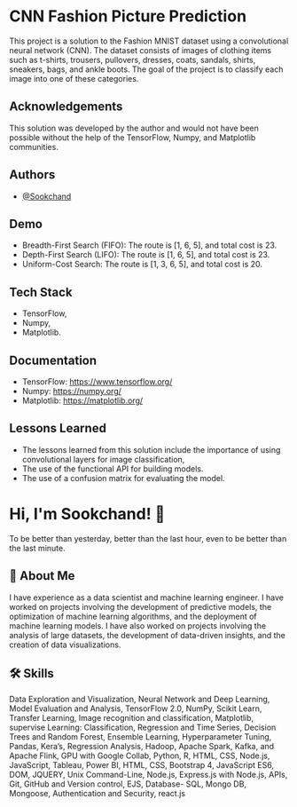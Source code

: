 
# CNN Fashion Picture Prediction
This project is a solution to the Fashion MNIST dataset using a convolutional neural network (CNN). The dataset consists of images of clothing items such as t-shirts, trousers, pullovers, dresses, coats, sandals, shirts, sneakers, bags, and ankle boots. The goal of the project is to classify each image into one of these categories.
## Acknowledgements
This solution was developed by the author and would not have been possible without the help of the TensorFlow, Numpy, and Matplotlib communities.

## Authors

- [@Sookchand](https://github.com/Sookchand)


## Demo

- Breadth-First Search (FIFO): The route is [1, 6, 5], and total cost is 23.
- Depth-First Search (LIFO): The route is [1, 6, 5], and total cost is 23.
- Uniform-Cost Search: The route is [1, 3, 6, 5], and total cost is 20.


## Tech Stack
- TensorFlow, 
- Numpy,
- Matplotlib.
## Documentation
- TensorFlow: https://www.tensorflow.org/
- Numpy: https://numpy.org/
- Matplotlib: https://matplotlib.org/
## Lessons Learned
- The lessons learned from this solution include the importance of using convolutional layers for image classification, 
- The use of the functional API for building models.
- The use of a confusion matrix for evaluating the model.
# Hi, I'm Sookchand! 👋

To be better than yesterday, better than the last hour, even to be better than the last
minute.
## 🚀 About Me
I have experience as a data scientist and machine learning engineer. I have worked on
projects involving the development of predictive models, the optimization of machine
learning algorithms, and the deployment of machine learning models. I have also worked on
projects involving the analysis of large datasets, the development of data-driven insights,
and the creation of data visualizations.
## 🛠 Skills
Data Exploration and Visualization, Neural Network and Deep Learning, Model Evaluation
and Analysis, TensorFlow 2.0, NumPy, Scikit Learn, Transfer Learning, Image recognition and
classification, Matplotlib, supervise Learning: Classification, Regression and Time Series,
Decision Trees and Random Forest, Ensemble Learning, Hyperparameter Tuning, Pandas,
Kera’s, Regression Analysis, Hadoop, Apache Spark, Kafka, and Apache Flink, GPU with
Google Collab, Python, R, HTML, CSS, Node.js, JavaScript, Tableau, Power BI, HTML, CSS,
Bootstrap 4, JavaScript ES6, DOM, JQUERY, Unix Command-Line, Node.js, Express.js with Node.js,
APIs, Git, GitHub and Version control, EJS, Database- SQL, Mongo DB, Mongoose, Authentication and
Security, react.js